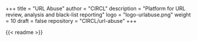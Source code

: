 +++
title = "URL Abuse"
author = "CIRCL"
description = "Platform for URL review, analysis and black-list reporting"
logo = "logo-urlabuse.png"
weight = 10
draft = false
repository = "CIRCL/url-abuse"
+++

{{< readme >}}
